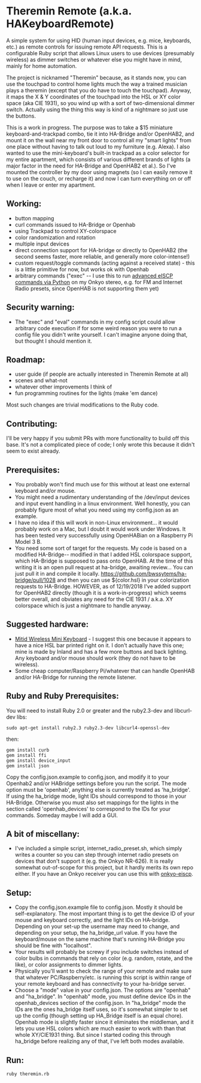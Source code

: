 # Theremin Remote (a.k.a. HAKeyboardRemote)
A simple system for using HID (human input devices, e.g. mice, keyboards, etc.) as remote controls for issuing remote API requests. This is a configurable Ruby script that allows Linux users to use devices (presumably wireless) as dimmer switches or whatever else you might have in mind, mainly for home automation. 

The project is nicknamed "Theremin" because, as it stands now, you can use the touchpad to control home lights much the way a trained musician plays a theremin (except that you do have to touch the touchpad). Anyway, it maps the X & Y coordinates of the touchpad into the HSL or XY color space (aka CIE 1931), so you wind up with a sort of two-dimensional dimmer switch. Actually using the thing this way is kind of a nightmare so just use the buttons.

This is a work in progress. The purpose was to take a $15 miniature keyboard-and-trackpad combo, tie it into HA-Bridge and/or OpenHAB2, and mount it on the wall near my front door to control all my "smart lights" from one place without having to talk out loud to my furniture (e.g. Alexa). I also wanted to use the mini-keyboard's built-in trackpad as a color selector for my entire apartment, which consists of various different brands of lights (a major factor in the need for HA-Bridge and OpenHAB2 et al.). So I've mounted the controller by my door using magnets (so I can easily remove it to use on the couch, or recharge it) and now I can turn everything on or off when I leave or enter my apartment.

## Working:
- button mapping
- curl commands issued to HA-Bridge or Openhab
- using Trackpad to control XY-colorspace 
- color randomization and rotation
- multiple input devices
- direct connection support for HA-bridge or directly to OpenHAB2 (the second seems faster, more reliable, and generally more color-intense!)
- custom request/toggle commands (acting against a received state) - this is a little primitive for now, but works ok with Openhab
- arbitrary commands ("exec" -- I use this to run [advanced eISCP commands via Python](https://github.com/miracle2k/onkyo-eiscp) on my Onkyo stereo, e.g. for FM and Internet Radio presets, since OpenHAB is not supporting them yet)

## Security warning:
- The "exec" and "eval" commands in my config script could allow arbitrary code execution if for some weird reason you were to run a config file you didn't write yourself. I can't imagine anyone doing that, but thought I should mention it.

## Roadmap:
- user guide (if people are actually interested in Theremin Remote at all)
- scenes and what-not
- whatever other improvements I think of
- fun programming routines for the lights (make 'em dance)

Most such changes are trivial modifications to the Ruby code.

## Contributing:
I'll be very happy if you submit PRs with more functionality to build off this base. It's not a complicated piece of code; I only wrote this because it didn't seem to exist already.

## Prerequisites:
- You probably won't find much use for this without at least one external keyboard and/or mouse. 
- You might need a rudimentary understanding of the /dev/input devices and input event handling in a linux environment. Well honestly, you can probably figure most of what you need using my config.json as an example.
- I have no idea if this will work in non-Linux environment... it would probably work on a Mac, but I doubt it would work under Windows. It has been tested very successfully using OpenHABian on a Raspberry Pi Model 3 B.
- You need some sort of target for the requests. My code is based on a modified HA-Bridge-- modified in that I added HSL colorspace support, which HA-Bridge is supposed to pass onto OpenHAB. At the time of this writing it is an open pull request at ha-bridge, awaiting review... You can just pull it in and compile it locally. https://github.com/bwssytems/ha-bridge/pull/1028 and then you can use ${color.hsl} in your colorization requests to HA-Bridge. HOWEVER, as of 12/19/2018 I've added support for OpenHAB2 directly (though it is a work-in-progress) which seems better overall, and obviates any need for the CIE 1931 / a.k.a. XY colorspace which is just a nightmare to handle anyway.

## Suggested hardware:
- [Mitid Wireless Mini Keyboard](https://www.amazon.com/Mitid-Wireless-Keyboard-Touchpad-Raspberry/dp/B01E565PIQ/ref=as_li_ss_tl?ie=UTF8&tag=skullbasher-20&linkCode=as2&camp=217145&creative=399373&creativeASIN=1608870243) - I suggest this one because it appears to have a nice HSL bar printed right on it. I don't actually have this one; mine is made by Inland and has a few more buttons and back lighting. Any keyboard and/or mouse should work (they do not have to be wireless).
- Some cheap computer/Raspberry Pi/whatever that can handle OpenHAB and/or HA-Bridge for running the remote listener.

## Ruby and Ruby Prerequisites: 
You will need to install Ruby 2.0 or greater and the ruby2.3-dev and libcurl-dev libs:
```
sudo apt-get install ruby2.3 ruby2.3-dev libcurl4-openssl-dev
```
then:
```
gem install curb
gem install ffi
gem install device_input
gem install json
```

Copy the config.json.example to config.json, and modify it to your Openhab2 and/or HABridge settings before you run the script. The mode option must be 'openhab', anything else is currently treated as 'ha_bridge'. If using the ha_bridge mode, light IDs should correspond to those in your HA-Bridge. Otherwise you must also set mappings for the lights in the section called 'openhab_devices' to correspond to the IDs for your commands. Someday maybe I will add a GUI.

## A bit of miscellany:
- I've included a simple script, internet_radio_preset.sh, which simply writes a counter so you can step through internet radio presets on devices that don't support it (e.g. the Onkyo NR-626). It is really somewhat out-of-scope for this project, but it hardly merits its own repo either. If you have an Onkyo receiver you can use this with [onkyo-eiscp](https://github.com/miracle2k/onkyo-eiscp).

## Setup:
- Copy the config.json.example file to config.json. Mostly it should be self-explanatory. The most important thing is to get the device ID of your mouse and keyboard correctly, and the light IDs on HA-bridge. Depending on your set-up the username may need to change, and depending on your setup, the ha_bridge_url value. If you have the keyboard/mouse on the same machine that's running HA-Bridge you should be fine with "localhost". 
- Your results will probably be screwy if you include switches instead of color bulbs in commands that rely on color (e.g. random, rotate, and the like), or color assignments to dimmer lights. 
- Physically you'll want to check the range of your remote and make sure that whatever PC/Raspberry/etc. is running this script is within range of your remote keyboard and has connectivity to your ha-bridge server.
- Choose a "mode" value in your config.json. The options are "openhab" and "ha_bridge". In "openhab" mode, you must define device IDs in the openhab_devices section of the config.json. In "ha_bridge" mode the IDs are the ones ha_bridge itself uses, so it's somewhat simpler to set up the config (though setting up HA_Bridge itself is an equal chore). Openhab mode is slightly faster since it eliminates the middleman, and it lets you use HSL colors which are much easier to work with than that whole XY/CIE1931 thing. But since I started coding this through ha_bridge before realizing any of that, I've left both modes available.

## Run:

```
ruby theremin.rb 
```



